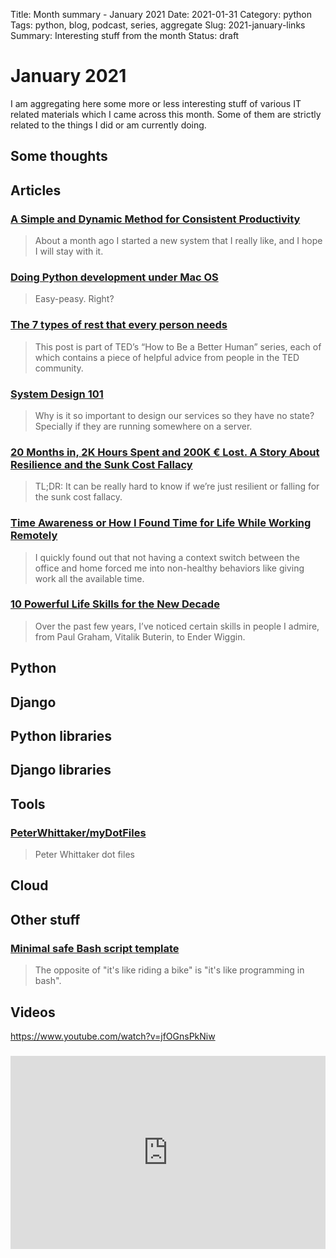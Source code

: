 Title: Month summary - January 2021
Date: 2021-01-31
Category: python
Tags: python, blog, podcast, series, aggregate
Slug: 2021-january-links
Summary: Interesting stuff from the month
Status: draft


# January 2021

I am aggregating here some more or less interesting stuff of various IT related materials which I came across this month.
Some of them are strictly related to the things I did or am currently doing.


## Some thoughts

## Articles

### [A Simple and Dynamic Method for Consistent Productivity](https://matthewsaltz.wordpress.com/2020/11/24/a-simple-and-dynamic-method-for-consistent-productivity/)

> About a month ago I started a new system that I really like, and I hope I will stay with it.

### [Doing Python development under Mac OS](https://peter-whittaker.com/install-python-MacOS)

> Easy-peasy. Right?

### [The 7 types of rest that every person needs](https://ideas.ted.com/the-7-types-of-rest-that-every-person-needs/)

> This post is part of TED’s “How to Be a Better Human” series, each of which contains a piece of helpful advice from people in the TED community.

### [System Design 101](https://stanete.com/system-design-101)

> Why is it so important to design our services so they have no state? Specially if they are running somewhere on a server.

### [20 Months in, 2K Hours Spent and 200K € Lost. A Story About Resilience and the Sunk Cost Fallacy](https://medium.com/swlh/20-months-in-2k-hours-spent-and-200k-lost-a-story-about-resilience-and-the-sunk-cost-fallacy-69fd4f61ef59)

> TL;DR: It can be really hard to know if we’re just resilient or falling for the sunk cost fallacy.

### [Time Awareness or How I Found Time for Life While Working Remotely](https://timeawareness.substack.com/p/time-awareness-and-remote-work)

> I quickly found out that not having a context switch between the office and home forced me into non-healthy behaviors like giving work all the available time.

### [10 Powerful Life Skills for the New Decade](https://neilkakkar.com/powerful-life-skills.html)

> Over the past few years, I’ve noticed certain skills in people I admire, from Paul Graham, Vitalik Buterin, to Ender Wiggin.

### []()

> 



## Python

## Django

## Python libraries

## Django libraries

## Tools

### [PeterWhittaker/myDotFiles](https://github.com/PeterWhittaker/myDotFiles)

> Peter Whittaker dot files

## Cloud

## Other stuff

### [Minimal safe Bash script template](https://betterdev.blog/minimal-safe-bash-script-template/)

> The opposite of "it's like riding a bike" is "it's like programming in bash".


## Videos

https://www.youtube.com/watch?v=jfOGnsPkNiw

### [](https://www.youtube.com/watch?v=VIDEO_ID)
<div class="videoWrapper" style="height:0; padding-bottom:56.25%; padding-top:25px; position:relative" height="0">
    <iframe style="position:absolute; top:0; width:100%" height="100%" width="100%" src="https://www.youtube.com/embed/VIDEO_ID" frameborder="0" allow="accelerometer; autoplay; encrypted-media; gyroscope; picture-in-picture" allowfullscreen></iframe>
</div>
